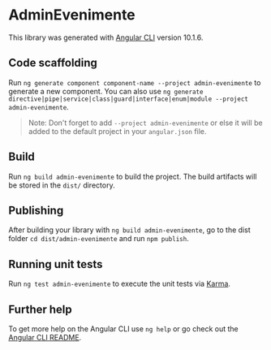 # AdminEvenimente

This library was generated with [Angular CLI](https://github.com/angular/angular-cli) version 10.1.6.

## Code scaffolding

Run `ng generate component component-name --project admin-evenimente` to generate a new component. You can also use `ng generate directive|pipe|service|class|guard|interface|enum|module --project admin-evenimente`.
> Note: Don't forget to add `--project admin-evenimente` or else it will be added to the default project in your `angular.json` file. 

## Build

Run `ng build admin-evenimente` to build the project. The build artifacts will be stored in the `dist/` directory.

## Publishing

After building your library with `ng build admin-evenimente`, go to the dist folder `cd dist/admin-evenimente` and run `npm publish`.

## Running unit tests

Run `ng test admin-evenimente` to execute the unit tests via [Karma](https://karma-runner.github.io).

## Further help

To get more help on the Angular CLI use `ng help` or go check out the [Angular CLI README](https://github.com/angular/angular-cli/blob/master/README.md).
